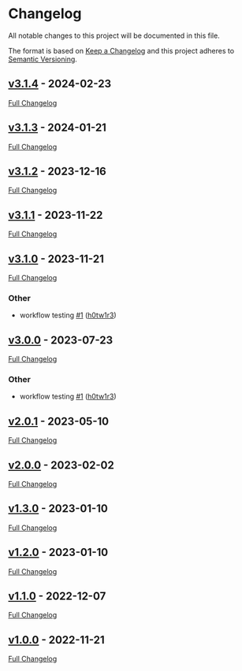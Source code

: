 <!-- markdownlint-disable MD024 -->
# Changelog

All notable changes to this project will be documented in this file.

The format is based on [Keep a Changelog](http://keepachangelog.com/en/1.0.0/) and this project adheres to [Semantic Versioning](http://semver.org).

## [v3.1.4](https://github.com/h0tw1r3/puppet-gitea/tree/v3.1.4) - 2024-02-23

[Full Changelog](https://github.com/h0tw1r3/puppet-gitea/compare/v3.1.3...v3.1.4)

## [v3.1.3](https://github.com/h0tw1r3/puppet-gitea/tree/v3.1.3) - 2024-01-21

[Full Changelog](https://github.com/h0tw1r3/puppet-gitea/compare/v3.1.2...v3.1.3)

## [v3.1.2](https://github.com/h0tw1r3/puppet-gitea/tree/v3.1.2) - 2023-12-16

[Full Changelog](https://github.com/h0tw1r3/puppet-gitea/compare/v3.1.1...v3.1.2)

## [v3.1.1](https://github.com/h0tw1r3/puppet-gitea/tree/v3.1.1) - 2023-11-22

[Full Changelog](https://github.com/h0tw1r3/puppet-gitea/compare/v3.1.0...v3.1.1)

## [v3.1.0](https://github.com/h0tw1r3/puppet-gitea/tree/v3.1.0) - 2023-11-21

[Full Changelog](https://github.com/h0tw1r3/puppet-gitea/compare/v3.0.0...v3.1.0)

### Other

- workflow testing [#1](https://github.com/h0tw1r3/puppet-gitea/pull/1) ([h0tw1r3](https://github.com/h0tw1r3))

## [v3.0.0](https://github.com/h0tw1r3/puppet-gitea/tree/v3.0.0) - 2023-07-23

[Full Changelog](https://github.com/h0tw1r3/puppet-gitea/compare/v2.0.1...v3.0.0)

### Other

- workflow testing [#1](https://github.com/h0tw1r3/puppet-gitea/pull/1) ([h0tw1r3](https://github.com/h0tw1r3))

## [v2.0.1](https://github.com/h0tw1r3/puppet-gitea/tree/v2.0.1) - 2023-05-10

[Full Changelog](https://github.com/h0tw1r3/puppet-gitea/compare/v2.0.0...v2.0.1)

## [v2.0.0](https://github.com/h0tw1r3/puppet-gitea/tree/v2.0.0) - 2023-02-02

[Full Changelog](https://github.com/h0tw1r3/puppet-gitea/compare/v1.3.0...v2.0.0)

## [v1.3.0](https://github.com/h0tw1r3/puppet-gitea/tree/v1.3.0) - 2023-01-10

[Full Changelog](https://github.com/h0tw1r3/puppet-gitea/compare/v1.2.0...v1.3.0)

## [v1.2.0](https://github.com/h0tw1r3/puppet-gitea/tree/v1.2.0) - 2023-01-10

[Full Changelog](https://github.com/h0tw1r3/puppet-gitea/compare/v1.1.0...v1.2.0)

## [v1.1.0](https://github.com/h0tw1r3/puppet-gitea/tree/v1.1.0) - 2022-12-07

[Full Changelog](https://github.com/h0tw1r3/puppet-gitea/compare/v1.0.0...v1.1.0)

## [v1.0.0](https://github.com/h0tw1r3/puppet-gitea/tree/v1.0.0) - 2022-11-21

[Full Changelog](https://github.com/h0tw1r3/puppet-gitea/compare/6ef32e40eaac3a404b03709277b656e1ff6a79aa...v1.0.0)
